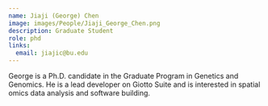 ```yaml
---
name: Jiaji (George) Chen
image: images/People/Jiaji_George_Chen.png
description: Graduate Student
role: phd
links:
  email: jiajic@bu.edu
---
```


George is a Ph.D. candidate in the Graduate Program in Genetics and Genomics. He is a lead developer on Giotto Suite and is interested in spatial omics data analysis and software building.

